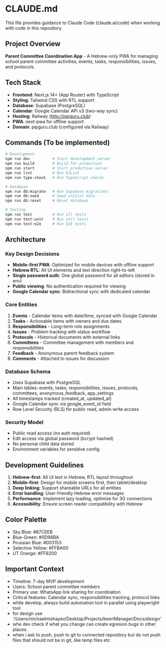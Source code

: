 # CLAUDE.md

This file provides guidance to Claude Code (claude.ai/code) when working with code in this repository.

## Project Overview

**Parent Committee Coordination App** - A Hebrew-only PWA for managing school parent committee activities, events, tasks, responsibilities, issues, and protocols.

## Tech Stack

- **Frontend**: Next.js 14+ (App Router) with TypeScript
- **Styling**: Tailwind CSS with RTL support
- **Database**: Supabase (PostgreSQL)
- **Calendar**: Google Calendar API v3 (two-way sync)
- **Hosting**: Railway (http://pipguru.club)
- **PWA**: next-pwa for offline support
- **Domain**: pipguru.club (configured via Railway)

## Commands (To be implemented)

```bash
# Development
npm run dev          # Start development server
npm run build        # Build for production
npm run start        # Start production server
npm run lint         # Run ESLint
npm run type-check   # Run TypeScript checks

# Database
npm run db:migrate   # Run Supabase migrations
npm run db:seed      # Seed initial data
npm run db:reset     # Reset database

# Testing
npm run test         # Run all tests
npm run test:unit    # Run unit tests
npm run test:e2e     # Run E2E tests
```

## Architecture

### Key Design Decisions
- **Mobile-first PWA**: Optimized for mobile devices with offline support
- **Hebrew RTL**: All UI elements and text direction right-to-left
- **Single password auth**: One global password for all editors (stored in env)
- **Public viewing**: No authentication required for viewing
- **Google Calendar sync**: Bidirectional sync with dedicated calendar

### Core Entities
1. **Events** - Calendar items with date/time, synced with Google Calendar
2. **Tasks** - Actionable items with owners and due dates
3. **Responsibilities** - Long-term role assignments
4. **Issues** - Problem tracking with status workflow
5. **Protocols** - Historical documents with external links
6. **Committees** - Committee management with members and responsibilities
7. **Feedback** - Anonymous parent feedback system
8. **Comments** - Attached to issues for discussion

### Database Schema
- Uses Supabase with PostgreSQL
- Main tables: events, tasks, responsibilities, issues, protocols, committees, anonymous_feedback, app_settings
- All timestamps tracked (created_at, updated_at)
- Google Calendar sync via google_event_id field
- Row Level Security (RLS) for public read, admin write access

### Security Model
- Public read access (no auth required)
- Edit access via global password (bcrypt hashed)
- No personal child data stored
- Environment variables for sensitive config

## Development Guidelines

1. **Hebrew-first**: All UI text in Hebrew, RTL layout throughout
2. **Mobile-first**: Design for mobile screens first, then tablet/desktop
3. **Deep linking**: Support shareable URLs for all entities
4. **Error handling**: User-friendly Hebrew error messages
5. **Performance**: Implement lazy loading, optimize for 3G connections
6. **Accessibility**: Ensure screen reader compatibility with Hebrew

## Color Palette
- Sky Blue: #87CEEB
- Blue-Green: #0D98BA
- Prussian Blue: #003153
- Selective Yellow: #FFBA00
- UT Orange: #FF8200

## Important Context

- Timeline: 7-day MVP development
- Users: School parent committee members
- Primary use: WhatsApp link sharing for coordination
- Critical features: Calendar sync, responsibilities tracking, protocol links
- while develop, always build automation tool in parallel using playwright tool
- for design use '/Users/michaelmishayev/Desktop/Projects/beeriManager/Docs/design'
- whe dev check if what you change can create egresion bugs in other places.
- when i ask to push, push to git to connected repository but do not push files that should not be in git, like temp files etc